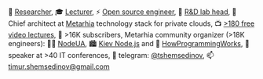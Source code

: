 🔭 [Researcher](https://linkedin.com/in/shemsedinov),
🎓 [Lecturer](https://github.com/HowProgrammingWorks/Index),
⚡ [Open source engineer](https://profile.codersrank.io/user/tshemsedinov),
👷 [R&D lab head](http://metarhia.com/),
📐 Chief architect at [Metarhia](https://github.com/metarhia)
technology stack for private clouds,
📺 [>180 free video lectures](https://www.youtube.com/TimurShemsedinov),
🔔 >16K subscribers,
Metarhia community organizer (>18K engineers):
👨‍💻 [NodeUA](https://www.meetup.com/NodeUA/),
🏙️ [Kiev Node.js](http://www.meetup.com/KievNodeJS/) and
🌱 [HowProgrammingWorks](https://www.meetup.com/HowProgrammingWorks/),
📢 speaker at >40 IT conferences,
💬 telegram: [@tshemsedinov](https://telegram.me/tshemsedinov),
📫 [timur.shemsedinov@gmail.com](mailto:timur.shemsedinov@gmail.com)
